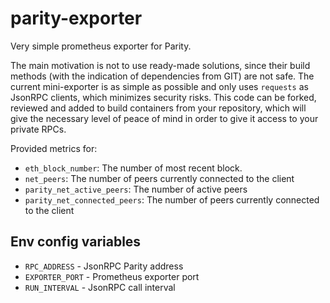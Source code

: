 # parity-exporter
Very simple prometheus exporter for Parity.

The main motivation is not to use ready-made solutions, since their build methods (with the indication of dependencies from GIT) are not safe.
The current mini-exporter is as simple as possible and only uses `requests` as JsonRPC clients, which minimizes security risks.
This code can be forked, reviewed and added to build containers from your repository, which will give the necessary level of peace of mind in order to give it access to your private RPCs.

Provided metrics for:

* `eth_block_number`: The number of most recent block.
* `net_peers`: The number of peers currently connected to the client
* `parity_net_active_peers`: The number of active peers
* `parity_net_connected_peers`: The number of peers currently connected to the client

## Env config variables

* `RPC_ADDRESS` - JsonRPC Parity address
* `EXPORTER_PORT` - Prometheus exporter port
* `RUN_INTERVAL` - JsonRPC call interval